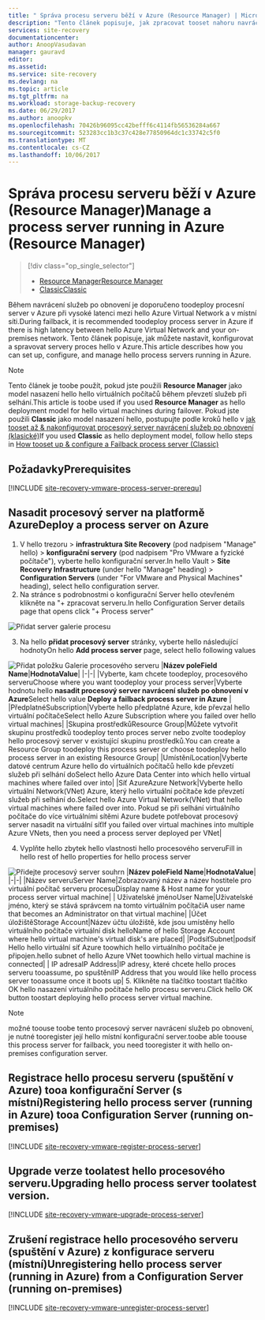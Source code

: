 ```yaml
---
title: " Správa procesu serveru běží v Azure (Resource Manager) | Microsoft Docs"
description: "Tento článek popisuje, jak zpracovat tooset nahoru navrácení služeb po obnovení serveru (Resource Manager) v Azure."
services: site-recovery
documentationcenter: 
author: AnoopVasudavan
manager: gauravd
editor: 
ms.assetid: 
ms.service: site-recovery
ms.devlang: na
ms.topic: article
ms.tgt_pltfrm: na
ms.workload: storage-backup-recovery
ms.date: 06/29/2017
ms.author: anoopkv
ms.openlocfilehash: 70426b96095cc42befff6c4114fb56536284a667
ms.sourcegitcommit: 523283cc1b3c37c428e77850964dc1c33742c5f0
ms.translationtype: MT
ms.contentlocale: cs-CZ
ms.lasthandoff: 10/06/2017
---
```

# <a name="manage-a-process-server-running-in-azure-resource-manager"></a><span data-ttu-id="a1ce0-103">Správa procesu serveru běží v Azure (Resource Manager)</span><span class="sxs-lookup"><span data-stu-id="a1ce0-103">Manage a process server running in Azure (Resource Manager)</span></span>
> [!div class="op_single_selector"]
> * [<span data-ttu-id="a1ce0-104">Resource Manager</span><span class="sxs-lookup"><span data-stu-id="a1ce0-104">Resource Manager</span></span>](./site-recovery-vmware-setup-azure-ps-resource-manager.md)
> * [<span data-ttu-id="a1ce0-105">Classic</span><span class="sxs-lookup"><span data-stu-id="a1ce0-105">Classic </span></span>](./site-recovery-vmware-setup-azure-ps-classic.md)

<span data-ttu-id="a1ce0-106">Během navrácení služeb po obnovení je doporučeno toodeploy procesní server v Azure při vysoké latenci mezi hello Azure Virtual Network a v místní síti.</span><span class="sxs-lookup"><span data-stu-id="a1ce0-106">During failback, it is recommended toodeploy process server in Azure if there is high latency between hello Azure Virtual Network and your on-premises network.</span></span> <span data-ttu-id="a1ce0-107">Tento článek popisuje, jak můžete nastavit, konfigurovat a spravovat servery proces hello v Azure.</span><span class="sxs-lookup"><span data-stu-id="a1ce0-107">This article describes how you can set up, configure, and manage hello process servers running in Azure.</span></span>

> [!NOTE]
> <span data-ttu-id="a1ce0-108">Tento článek je toobe použít, pokud jste použili **Resource Manager** jako model nasazení hello hello virtuálních počítačů během převzetí služeb při selhání.</span><span class="sxs-lookup"><span data-stu-id="a1ce0-108">This article is toobe used if you used **Resource Manager** as hello deployment model for hello virtual machines during failover.</span></span> <span data-ttu-id="a1ce0-109">Pokud jste použili **Classic** jako model nasazení hello, postupujte podle kroků hello v [jak tooset až & nakonfigurovat procesový server navrácení služeb po obnovení (klasické)](./site-recovery-vmware-setup-azure-ps-classic.md)</span><span class="sxs-lookup"><span data-stu-id="a1ce0-109">If you used **Classic** as hello deployment model, follow hello steps in [How tooset up & configure a Failback process server (Classic)](./site-recovery-vmware-setup-azure-ps-classic.md)</span></span>

## <a name="prerequisites"></a><span data-ttu-id="a1ce0-110">Požadavky</span><span class="sxs-lookup"><span data-stu-id="a1ce0-110">Prerequisites</span></span>

[!INCLUDE [site-recovery-vmware-process-server-prerequ](../../includes/site-recovery-vmware-azure-process-server-prereq.md)]

## <a name="deploy-a-process-server-on-azure"></a><span data-ttu-id="a1ce0-111">Nasadit procesový server na platformě Azure</span><span class="sxs-lookup"><span data-stu-id="a1ce0-111">Deploy a process server on Azure</span></span>
1. <span data-ttu-id="a1ce0-112">V hello trezoru > **infrastruktura Site Recovery** (pod nadpisem "Manage" hello) > **konfigurační servery** (pod nadpisem "Pro VMware a fyzické počítače"), vyberte hello konfigurační server.</span><span class="sxs-lookup"><span data-stu-id="a1ce0-112">In hello Vault > **Site Recovery Infrastructure** (under hello "Manage" heading) > **Configuration Servers** (under "For VMware and Physical Machines" heading), select hello configuration server.</span></span>
2. <span data-ttu-id="a1ce0-113">Na stránce s podrobnostmi o konfigurační Server hello otevřeném klikněte na "+ zpracovat serveru.</span><span class="sxs-lookup"><span data-stu-id="a1ce0-113">In hello Configuration Server details page that opens click "+ Process server"</span></span>

  ![Přidat server galerie procesu](./media/site-recovery-vmware-setup-azure-ps-arm/add-ps.png)

3.  <span data-ttu-id="a1ce0-115">Na hello **přidat procesový server** stránky, vyberte hello následující hodnoty</span><span class="sxs-lookup"><span data-stu-id="a1ce0-115">On hello **Add process server** page, select hello following values</span></span>

  ![Přidat položku Galerie procesového serveru](./media/site-recovery-vmware-setup-azure-ps-arm/add-ps-page-1.png)
|<span data-ttu-id="a1ce0-117">**Název pole**</span><span class="sxs-lookup"><span data-stu-id="a1ce0-117">**Field Name**</span></span>|<span data-ttu-id="a1ce0-118">**Hodnota**</span><span class="sxs-lookup"><span data-stu-id="a1ce0-118">**Value**</span></span>|
|-|-|
|<span data-ttu-id="a1ce0-119">Vyberte, kam chcete toodeploy, procesového serveru</span><span class="sxs-lookup"><span data-stu-id="a1ce0-119">Choose where you want toodeploy your process server</span></span>|<span data-ttu-id="a1ce0-120">Vyberte hodnotu hello **nasadit procesový server navrácení služeb po obnovení v Azure**</span><span class="sxs-lookup"><span data-stu-id="a1ce0-120">Select hello value **Deploy a failback process server in Azure**</span></span> |
|<span data-ttu-id="a1ce0-121">Předplatné</span><span class="sxs-lookup"><span data-stu-id="a1ce0-121">Subscription</span></span>|<span data-ttu-id="a1ce0-122">Vyberte hello předplatné Azure, kde převzal hello virtuální počítače</span><span class="sxs-lookup"><span data-stu-id="a1ce0-122">Select hello Azure Subscription where you failed over hello virtual machines</span></span>|
|<span data-ttu-id="a1ce0-123">Skupina prostředků</span><span class="sxs-lookup"><span data-stu-id="a1ce0-123">Resource Group</span></span>|<span data-ttu-id="a1ce0-124">Můžete vytvořit skupinu prostředků toodeploy tento proces server nebo zvolte toodeploy hello procesový server v existující skupinu prostředků.</span><span class="sxs-lookup"><span data-stu-id="a1ce0-124">You can create a Resource Group toodeploy this process server or choose toodeploy hello process server in an existing Resource Group</span></span>|
|<span data-ttu-id="a1ce0-125">Umístění</span><span class="sxs-lookup"><span data-stu-id="a1ce0-125">Location</span></span>|<span data-ttu-id="a1ce0-126">Vyberte datové centrum Azure hello do virtuálních počítačů hello kde převzetí služeb při selhání do</span><span class="sxs-lookup"><span data-stu-id="a1ce0-126">Select hello Azure Data Center into which hello virtual machines where failed over into</span></span>|
|<span data-ttu-id="a1ce0-127">Síť Azure</span><span class="sxs-lookup"><span data-stu-id="a1ce0-127">Azure Network</span></span>|<span data-ttu-id="a1ce0-128">Vyberte hello virtuální Network(VNet) Azure, který hello virtuální počítače kde převzetí služeb při selhání do.</span><span class="sxs-lookup"><span data-stu-id="a1ce0-128">Select hello Azure Virtual Network(VNet) that hello virtual machines where failed over into.</span></span> <span data-ttu-id="a1ce0-129">Pokud se při selhání virtuálního počítače do více virtuálními sítěmi Azure budete potřebovat procesový server nasadit na virtuální síť</span><span class="sxs-lookup"><span data-stu-id="a1ce0-129">If you failed over virtual machines into multiple Azure VNets, then you need a process server deployed per VNet</span></span>|

4. <span data-ttu-id="a1ce0-130">Vyplňte hello zbytek hello vlastnosti hello procesového serveru</span><span class="sxs-lookup"><span data-stu-id="a1ce0-130">Fill in hello rest of hello properties for hello process server</span></span>

  ![Přidejte procesový server souhrn](./media/site-recovery-vmware-setup-azure-ps-arm/add-ps-page-2.png)
|<span data-ttu-id="a1ce0-132">**Název pole**</span><span class="sxs-lookup"><span data-stu-id="a1ce0-132">**Field Name**</span></span>|<span data-ttu-id="a1ce0-133">**Hodnota**</span><span class="sxs-lookup"><span data-stu-id="a1ce0-133">**Value**</span></span>|
|-|-|
|<span data-ttu-id="a1ce0-134">Název serveru</span><span class="sxs-lookup"><span data-stu-id="a1ce0-134">Server Name</span></span>|<span data-ttu-id="a1ce0-135">Zobrazovaný název a název hostitele pro virtuální počítač serveru procesu</span><span class="sxs-lookup"><span data-stu-id="a1ce0-135">Display name & Host name for your process server virtual machine</span></span>|
| <span data-ttu-id="a1ce0-136">Uživatelské jméno</span><span class="sxs-lookup"><span data-stu-id="a1ce0-136">User Name</span></span>|<span data-ttu-id="a1ce0-137">Uživatelské jméno, který se stává správcem na tomto virtuálním počítači</span><span class="sxs-lookup"><span data-stu-id="a1ce0-137">A user name that becomes an Administrator on that virtual machine</span></span>|
|<span data-ttu-id="a1ce0-138">Účet úložiště</span><span class="sxs-lookup"><span data-stu-id="a1ce0-138">Storage Account</span></span>|<span data-ttu-id="a1ce0-139">Název účtu úložiště, kde jsou umístěny hello virtuálního počítače virtuální disk hello</span><span class="sxs-lookup"><span data-stu-id="a1ce0-139">Name of hello Storage Account where hello virtual machine's virtual disk's are placed</span></span>|
|<span data-ttu-id="a1ce0-140">Podsíť</span><span class="sxs-lookup"><span data-stu-id="a1ce0-140">Subnet</span></span>|<span data-ttu-id="a1ce0-141">podsíť Hello hello virtuální síť Azure toowhich hello virtuálního počítače je připojen.</span><span class="sxs-lookup"><span data-stu-id="a1ce0-141">hello subnet of hello Azure VNet toowhich hello virtual machine is connected</span></span>|
| <span data-ttu-id="a1ce0-142">IP adresa</span><span class="sxs-lookup"><span data-stu-id="a1ce0-142">IP Address</span></span>|<span data-ttu-id="a1ce0-143">IP adresy, které chcete hello proces serveru tooassume, po spuštění</span><span class="sxs-lookup"><span data-stu-id="a1ce0-143">IP Address that you would like hello process server tooassume once it boots up</span></span>|
5. <span data-ttu-id="a1ce0-144">Klikněte na tlačítko toostart tlačítko OK hello nasazení virtuálního počítače hello procesu serveru.</span><span class="sxs-lookup"><span data-stu-id="a1ce0-144">Click hello OK button toostart deploying hello process server virtual machine.</span></span>

> [!NOTE]
> <span data-ttu-id="a1ce0-145">možné toouse toobe tento procesový server navrácení služeb po obnovení, je nutné tooregister její hello místní konfigurační server.</span><span class="sxs-lookup"><span data-stu-id="a1ce0-145">toobe able toouse this process server for failback, you need tooregister it with hello on-premises configuration server.</span></span>

## <a name="registering-hello-process-server-running-in-azure-tooa-configuration-server-running-on-premises"></a><span data-ttu-id="a1ce0-146">Registrace hello procesu serveru (spuštění v Azure) tooa konfigurační Server (s místní)</span><span class="sxs-lookup"><span data-stu-id="a1ce0-146">Registering hello process server (running in Azure) tooa Configuration Server (running on-premises)</span></span>

[!INCLUDE [site-recovery-vmware-register-process-server](../../includes/site-recovery-vmware-register-process-server.md)]

## <a name="upgrading-hello-process-server-toolatest-version"></a><span data-ttu-id="a1ce0-147">Upgrade verze toolatest hello procesového serveru.</span><span class="sxs-lookup"><span data-stu-id="a1ce0-147">Upgrading hello process server toolatest version.</span></span>

[!INCLUDE [site-recovery-vmware-upgrade-process-server](../../includes/site-recovery-vmware-upgrade-process-server.md)]

## <a name="unregistering-hello-process-server-running-in-azure-from-a-configuration-server-running-on-premises"></a><span data-ttu-id="a1ce0-148">Zrušení registrace hello procesového serveru (spuštění v Azure) z konfigurace serveru (místní)</span><span class="sxs-lookup"><span data-stu-id="a1ce0-148">Unregistering hello process server (running in Azure) from a Configuration Server (running on-premises)</span></span>

[!INCLUDE [site-recovery-vmware-unregister-process-server](../../includes/site-recovery-vmware-unregister-process-server.md)]
